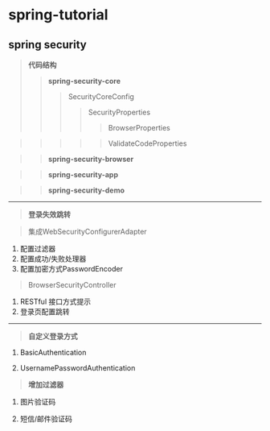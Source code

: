 # spring-tutorial

## spring security

> **代码结构**
>> **spring-security-core**
>>> SecurityCoreConfig
>>>> SecurityProperties
>>>>> BrowserProperties

>>>>> ValidateCodeProperties

>> **spring-security-browser**
>>>

>> **spring-security-app**
>>>

>> **spring-security-demo**
>>>

---

>**登录失效跳转**

>集成WebSecurityConfigurerAdapter
1. 配置过滤器
2. 配置成功/失败处理器
3. 配置加密方式PasswordEncoder

>BrowserSecurityController
1. RESTful 接口方式提示
2. 登录页配置跳转

---

>**自定义登录方式**

1. BasicAuthentication

2. UsernamePasswordAuthentication

>**增加过滤器**

1. 图片验证码

2. 短信/邮件验证码
